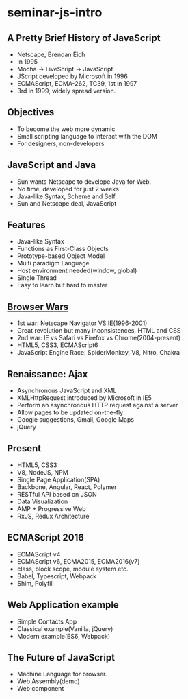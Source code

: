 # seminar-js-intro

## A Pretty Brief History of JavaScript
- Netscape, Brendan Eich 
- In 1995
- Mocha -> LiveScript -> JavaScript
- JScript developed by Microsoft in 1996
- ECMAScript, ECMA-262, TC39, 1st in 1997
- 3rd in 1999, widely spread version.

## Objectives
- To become the web more dynamic
- Small scripting language to interact with the DOM
- For designers, non-developers 

## JavaScript and Java
- Sun wants Netscape to develope Java for Web.
- No time, developed for just 2 weeks
- Java-like Syntax, Scheme and Self
- Sun and Netscape deal, JavaScript

## Features
- Java-like Syntax
- Functions as First-Class Objects 
- Prototype-based Object Model
- Multi paradigm Language
- Host environment needed(window, global)
- Single Thread
- Easy to learn but hard to master

## [Browser Wars](https://en.wikipedia.org/wiki/Browser_wars)
- 1st war: Netscape Navigator VS IE(1996-2001)
- Great revolution but many inconsistences, HTML and CSS
- 2nd war: IE vs Safari vs Firefox vs Chrome(2004-present)
- HTML5, CSS3, ECMAScript6
- JavaScript Engine Race: SpiderMonkey, V8, Nitro, Chakra 

## Renaissance: Ajax
- Asynchronous JavaScript and XML
- XMLHttpRequest introduced by Microsoft in IE5
- Perform an asynchronous HTTP request against a server
- Allow pages to be updated on-the-fly
- Google suggestions, Gmail, Google Maps 
- jQuery

## Present
- HTML5, CSS3
- V8, NodeJS, NPM
- Single Page Application(SPA)
- Backbone, Angular, React, Polymer
- RESTful API based on JSON
- Data Visualization
- AMP + Progressive Web
- RxJS, Redux Architecture

## ECMAScript 2016
- ECMAScript v4
- ECMAScript v6, ECMA2015, ECMA2016(v7)
- class, block scope, module system etc.
- Babel, Typescript, Webpack
- Shim, Polyfill

## Web Application example
- Simple Contacts App
- Classical example(Vanilla, jQuery) 
- Modern example(ES6, Webpack)

## The Future of JavaScript
- Machine Language for browser.
- Web Assembly(demo)
- Web component
